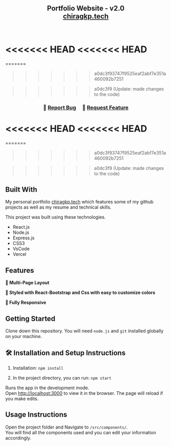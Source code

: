 <h2 align="center">
  Portfolio Website - v2.0<br/>
  <a href="https://chiragkp.vercel.app/" target="_blank">chiragkp.tech</a>
</h2>

<br/>

<<<<<<< HEAD
<<<<<<< HEAD
=======
=======
>>>>>>> a0dc3f93747f9525eaf2abf7e351a460092b7251

>>>>>>> a0dc3f9 (Update: made changes to the code)
<h3 align="center">
    🔹
    <a href="https://github.com/chiragkp06/Portfoliov/issues">Report Bug</a> &nbsp; &nbsp;
    🔹
    <a href="https://github.com/chiragkp06/Portfoliov/issues">Request Feature</a>
</h3>

<<<<<<< HEAD
<<<<<<< HEAD
=======
=======
>>>>>>> a0dc3f93747f9525eaf2abf7e351a460092b7251

>>>>>>> a0dc3f9 (Update: made changes to the code)
## Built With

My personal portfolio <a href="https://chiragkp.vercel.app/" target="_blank">chiragkp.tech</a> which features some of my github projects as well as my resume and technical skills.<br/>

This project was built using these technologies.

- React.js
- Node.js
- Express.js
- CSS3
- VsCode
- Vercel

## Features

**📖 Multi-Page Layout**

**🎨 Styled with React-Bootstrap and Css with easy to customize colors**

**📱 Fully Responsive**

## Getting Started

Clone down this repository. You will need `node.js` and `git` installed globally on your machine.

## 🛠 Installation and Setup Instructions

1. Installation: `npm install`

2. In the project directory, you can run: `npm start`

Runs the app in the development mode.\
Open [http://localhost:3000](http://localhost:3000) to view it in the browser.
The page will reload if you make edits.

## Usage Instructions

Open the project folder and Navigate to `/src/components/`. <br/>
You will find all the components used and you can edit your information accordingly.



